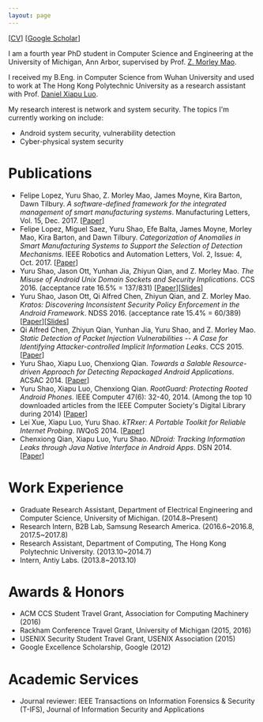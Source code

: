 ```yaml
---
layout: page
---
```


[[CV](http://web.eecs.umich.edu/~yurushao/cv/cv_yurushao.pdf)] [[Google Scholar](https://scholar.google.com/citations?user=XT85w60AAAAJ)]

I am a fourth year PhD student in Computer Science and Engineering at the University of Michigan, Ann Arbor, supervised by Prof. [Z. Morley Mao](http://web.eecs.umich.edu/~zmao/).

I received my B.Eng. in Computer Science from Wuhan University and used to work at The Hong Kong Polytechnic University as a research assistant with Prof. [Daniel Xiapu Luo](http://www4.comp.polyu.edu.hk/~csxluo/).

My research interest is network and system security. The topics I'm currently working on include:

  - Android system security, vulnerability detection 
  - Cyber-physical system security


# Publications

  - Felipe Lopez, Yuru Shao, Z. Morley Mao, James Moyne, Kira Barton, Dawn Tilbury. _A software-defined framework for the integrated management of smart manufacturing systems_. Manufacturing Letters, Vol. 15, Dec. 2017. [[Paper][paper_sdc_framework]]
  - Felipe Lopez, Miguel Saez, Yuru Shao, Efe Balta, James Moyne, Morley Mao, Kira Barton, and Dawn Tilbury. _Categorization of Anomalies in Smart Manufacturing Systems to Support the Selection of Detection Mechanisms_. IEEE Robotics and Automation Letters, Vol. 2, Issue: 4, Oct. 2017. [[Paper][paper_anomaly_detection]]
  - Yuru Shao, Jason Ott, Yunhan Jia, Zhiyun Qian, and Z. Morley Mao. _The Misuse of Android Unix Domain Sockets and Security Implications_. CCS 2016. (acceptance rate 16.5% = 137/831) [[Paper][paper_ccs16]][[Slides][slides_ccs16]]
  - Yuru Shao, Jason Ott, Qi Alfred Chen, Zhiyun Qian, and Z. Morley Mao. _Kratos: Discovering Inconsistent Security Policy Enforcement in the Android Framework_. NDSS 2016. (acceptance rate 15.4% = 60/389) [[Paper][paper_ndss16]][[Slides][slides_ndss16]]
  - Qi Alfred Chen, Zhiyun Qian, Yunhan Jia, Yuru Shao, and Z. Morley Mao. _Static Detection of Packet Injection Vulnerabilities -- A Case for Identifying Attacker-controlled Implicit Information Leaks_. CCS 2015. [[Paper][paper_alfred_ccs15]]
  - Yuru Shao, Xiapu Luo, Chenxiong Qian. _Towards a Salable Resource-driven Approach for Detecting Repackaged Android Applications_. ACSAC 2014. [[Paper][paper_acsac14]]
  - Yuru Shao, Xiapu Luo, Chenxiong Qian. _RootGuard: Protecting Rooted Android Phones_.  IEEE Computer 47(6): 32-40, 2014. (Among the top 10 downloaded articles from the IEEE Computer Society's Digital Library during 2014) [[Paper][paper_rootguard]]
  - Lei Xue, Xiapu Luo, Yuru Shao. _kTRxer: A Portable Toolkit for Reliable Internet Probing_. IWQoS 2014. [[Paper][paper_leixue_iwqos14]]
  - Chenxiong Qian, Xiapu Luo, Yuru Shao. _NDroid: Tracking Information Leaks through Java Native Interface in Android Apps_. DSN 2014. [[Paper][paper_chenxiong_dsn14]]

[paper_sdc_framework]: https://www.sciencedirect.com/science/article/pii/S2213846317300767
[paper_anomaly_detection]: http://ieeexplore.ieee.org/document/7945261/
[paper_ccs16]: http://web.eecs.umich.edu/~yurushao/pubs/sinspector_ccs2016.pdf
[slides_ccs16]: http://web.eecs.umich.edu/~yurushao/pubs/sinspector_ccs2016_slides.pdf
[paper_ndss16]: http://web.eecs.umich.edu/~yurushao/pubs/kratos_ndss2016.pdf
[slides_ndss16]: http://web.eecs.umich.edu/~yurushao/pubs/kratos_ndss2016_slides.pdf
[paper_alfred_ccs15]: http://web.eecs.umich.edu/~alfchen/alfred_ccs15.pdf
[paper_acsac14]: http://www4.comp.polyu.edu.hk/~csxluo/ResDroid.pdf
[paper_rootguard]: http://www4.comp.polyu.edu.hk/~csxluo/RootGuard.pdf
[paper_leixue_iwqos14]: http://ieeexplore.ieee.org/stamp/stamp.jsp?tp=&arnumber=6914311
[paper_chenxiong_dsn14]: http://www4.comp.polyu.edu.hk/~csxluo/NDroid.pdf

# Work Experience

  - Graduate Research Assistant, Department of Electrical Engineering and Computer Science, University of Michigan. (2014.8~Present)
  - Research Intern, B2B Lab, Samsung Research America. (2016.6~2016.8, 2017.5~2017.8)
  - Research Assistant, Department of Computing, The Hong Kong Polytechnic University. (2013.10~2014.7)
  - Intern, Antiy Labs. (2013.8~2013.10)

# Awards & Honors

  - ACM CCS Student Travel Grant, Association for Computing Machinery (2016)
  - Rackham Conference Travel Grant, University of Michigan (2015, 2016)
  - USENIX Security Student Travel Grant, USENIX Association (2015)
  - Google Excellence Scholarship, Google (2012)

# Academic Services

  - Journal reviewer: IEEE Transactions on Information Forensics & Security (T-IFS), Journal of Information Security and Applications
